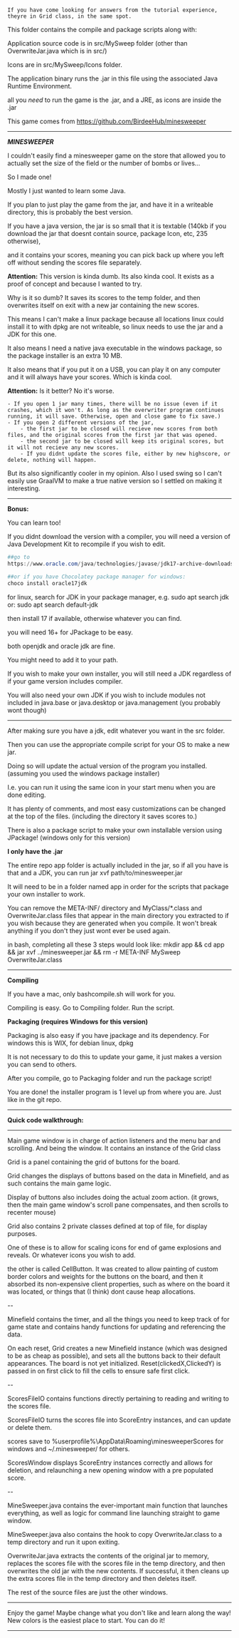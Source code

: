 ```

If you have come looking for answers from the tutorial experience, theyre in Grid class, in the same spot.

```

This folder contains the compile and package scripts along with:

Application source code is in src/MySweep folder (other than OverwriteJar.java which is in src/)

Icons are in src/MySweep/Icons folder.

The application binary runs the .jar in this file using the associated Java Runtime Environment.

all you *need* to run the game is the .jar, and a JRE, as icons are inside the .jar

This game comes from https://github.com/BirdeeHub/minesweeper

************************************************************************************

***MINESWEEPER***

I couldn't easily find a minesweeper game on the store that allowed you to actually set the size of the field
or the number of bombs or lives...

So I made one! 

Mostly I just wanted to learn some Java.

If you plan to just play the game from the jar, and have it in a writeable directory, this is probably the best version. 

If you have a java version, the jar is so small that it is textable (140kb if you download the jar that doesnt contain source, package Icon, etc, 235 otherwise), 

and it contains your scores, meaning you can pick back up where you left off without sending the scores file separately.

**Attention:** This version is kinda dumb. Its also kinda cool. It exists as a proof of concept and because I wanted to try.

Why is it so dumb? It saves its scores to the temp folder, and then overwrites itself on exit with a new jar containing the new scores. 

This means I can't make a linux package because all locations linux could install it to with dpkg are not writeable, 
so linux needs to use the jar and a JDK for this one.

It also means I need a native java executable in the windows package, so the package installer is an extra 10 MB.

It also means that if you put it on a USB, you can play it on any computer and it will always have your scores. Which is kinda cool.

**Attention:** Is it better? No it's worse. 

    - If you open 1 jar many times, there will be no issue (even if it crashes, which it won't. As long as the overwriter program continues running, it will save. Otherwise, open and close game to fix save.)
    - If you open 2 different versions of the jar, 
        - the first jar to be closed will recieve new scores from both files, and the original scores from the first jar that was opened.
        - the second jar to be closed will keep its original scores, but it will not recieve any new scores.
        - If you didnt update the scores file, either by new highscore, or delete, nothing will happen.

But its also significantly cooler in my opinion. Also I used swing so I can't easily use GraalVM to make a true native version so I settled on making it interesting.

*************************************************************************************************************************

**Bonus:**

You can learn too!

If you didnt download the version with a compiler, you will need a version of Java Development Kit to recompile if you wish to edit. 

```powershell
##go to
https://www.oracle.com/java/technologies/javase/jdk17-archive-downloads.html

##or if you have Chocolatey package manager for windows:
choco install oracle17jdk
```

for linux, search for JDK in your package manager, e.g. sudo apt search jdk or: sudo apt search default-jdk

then install 17 if available, otherwise whatever you can find.

you will need 16+ for JPackage to be easy.

both openjdk and oracle jdk are fine.

You might need to add it to your path.

If you wish to make your own installer, you will still need a JDK regardless of if your game version includes compiler.

You will also need your own JDK if you wish to include modules not included in java.base or java.desktop or java.management (you probably wont though)

-----------------------------------------------------------------------------------------------------------------------------------------

After making sure you have a jdk, edit whatever you want in the src folder.

Then you can use the appropriate compile script for your OS to make a new jar.

Doing so will update the actual version of the program you installed. (assuming you used the windows package installer)

I.e. you can run it using the same icon in your start menu when you are done editing.

It has plenty of comments, and most easy customizations can be changed at the top of the files. (including the directory it saves scores to.)

There is also a package script to make your own installable version using JPackage! (windows only for this version)

**I only have the .jar**

The entire repo app folder is actually included in the jar, so if all you have is that and a JDK, you can run jar xvf path/to/minesweeper.jar

It will need to be in a folder named app in order for the scripts that package your own installer to work.

You can remove the META-INF/ directory and MyClass/*.class and OverwriteJar.class files that appear in the main directory you extracted to if you wish because they are generated when you compile. It won't break anything if you don't they just wont ever be used again. 

in bash, completing all these 3 steps would look like: mkdir app && cd app && jar xvf ../minesweeper.jar && rm -r META-INF MySweep OverwriteJar.class

_____________________________________________________________________________________________________________________________________________

**Compiling**

If you have a mac, only bashcompile.sh will work for you.

Compiling is easy. Go to Compiling folder. Run the script.

**Packaging (requires Windows for this version)**

Packaging is also easy if you have jpackage and its dependency. For windows this is WIX, for debian linux, dpkg

It is not necessary to do this to update your game, it just makes a version you can send to others.

After you compile, go to Packaging folder and run the package script!

You are done! the installer program is 1 level up from where you are. Just like in the git repo.

____________________________________________________________________________________________________________________________________

**Quick code walkthrough:**

______________________________________________________________________________________________________________________________________________

Main game window is in charge of action listeners and the menu bar and scrolling. And being the window. It contains an instance of the Grid class

Grid is a panel containing the grid of buttons for the board.

Grid changes the displays of buttons based on the data in Minefield, and as such contains the main game logic.

Display of buttons also includes doing the actual zoom action. (it grows, then the main game window's scroll pane compensates, and then scrolls to recenter mouse)

Grid also contains 2 private classes defined at top of file, for display purposes.

One of these is to allow for scaling icons for end of game explosions and reveals. Or whatever icons you wish to add.

the other is called CellButton. It was created to allow painting of custom border colors and weights for the buttons on the board, and then it absorbed its non-expensive client properties, such as where on the board it was located, or things that (I think) dont cause heap allocations.

--

Minefield contains the timer, and all the things you need to keep track of for game state and contains handy functions for updating and referencing the data.

On each reset, Grid creates a new Minefield instance (which was designed to be as cheap as possible), and sets all the buttons back to their default appearances. The board is not yet initialized. Reset(clickedX,ClickedY) is passed in on first click to fill the cells to ensure safe first click.

--

ScoresFileIO contains functions directly pertaining to reading and writing to the scores file. 

ScoresFileIO turns the scores file into ScoreEntry instances, and can update or delete them.

scores save to %userprofile%\AppData\Roaming\minesweeperScores for windows and ~/.minesweeper/ for others.

ScoresWindow displays ScoreEntry instances correctly and allows for deletion, and relaunching a new opening window with a pre populated score.

--

MineSweeper.java contains the ever-important main function that launches everything, as well as logic for command line launching straight to game window.

MineSweeper.java also contains the hook to copy OverwriteJar.class to a temp directory and run it upon exiting.

OverwriteJar.java extracts the contents of the original jar to memory, replaces the scores file with the scores file in the temp directory, and then overwrites the old jar with the new contents. If successful, it then cleans up the extra scores file in the temp directory and then deletes itself.

The rest of the source files are just the other windows.

_______________________________________________________________________________________________________________________________________________

Enjoy the game! Maybe change what you don't like and learn along the way! New colors is the easiest place to start. You can do it!

************************************************************************************************************************************